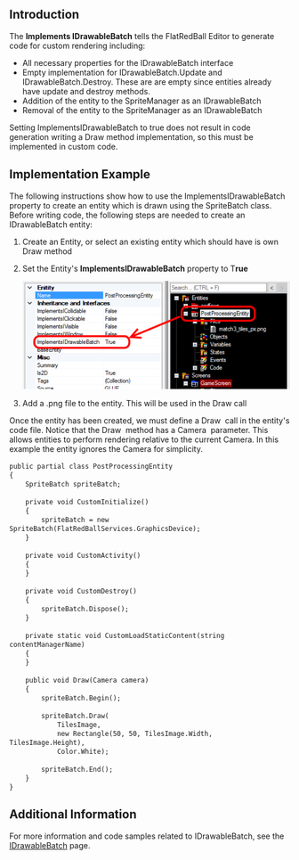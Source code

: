 ## Introduction

The **Implements IDrawableBatch** tells the FlatRedBall Editor to generate code for custom rendering including:

-   All necessary properties for the IDrawableBatch interface
-   Empty implementation for IDrawableBatch.Update and IDrawableBatch.Destroy. These are are empty since entities already have update and destroy methods.
-   Addition of the entity to the SpriteManager as an IDrawableBatch
-   Removal of the entity to the SpriteManager as an IDrawableBatch

Setting ImplementsIDrawableBatch to true does not result in code generation writing a Draw method implementation, so this must be implemented in custom code.

## Implementation Example

The following instructions show how to use the ImplementsIDrawableBatch property to create an entity which is drawn using the SpriteBatch class. Before writing code, the following steps are needed to create an IDrawableBatch entity:

1.  Create an Entity, or select an existing entity which should have is own Draw method

2.  Set the Entity's **ImplementsIDrawableBatch** property to T**rue**

    ![](/media/2016-06-img_576b65577329a.png)

3.  Add a .png file to the entity. This will be used in the Draw call

Once the entity has been created, we must define a Draw  call in the entity's code file. Notice that the Draw  method has a Camera  parameter. This allows entities to perform rendering relative to the current Camera. In this example the entity ignores the Camera for simplicity.

``` lang:c#
public partial class PostProcessingEntity
{
    SpriteBatch spriteBatch;

    private void CustomInitialize()
    {
        spriteBatch = new SpriteBatch(FlatRedBallServices.GraphicsDevice);
    }

    private void CustomActivity()
    {
    }

    private void CustomDestroy()
    {
        spriteBatch.Dispose();
    }

    private static void CustomLoadStaticContent(string contentManagerName)
    {
    }

    public void Draw(Camera camera)
    {
        spriteBatch.Begin();

        spriteBatch.Draw(
            TilesImage, 
            new Rectangle(50, 50, TilesImage.Width, TilesImage.Height), 
            Color.White);

        spriteBatch.End();
    }
}
```

## Additional Information

For more information and code samples related to IDrawableBatch, see the [IDrawableBatch](/documentation/api/flatredball/graphics/drawablebatch.md) page.
